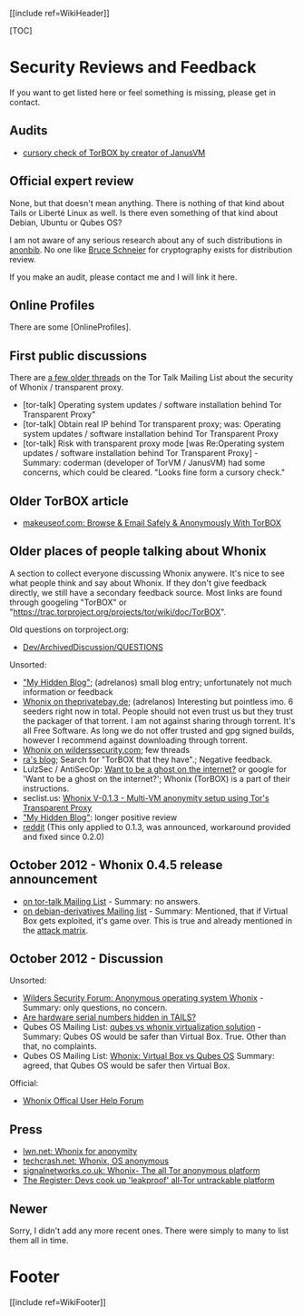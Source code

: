 [[include ref=WikiHeader]]

[TOC]

# Security Reviews and Feedback
If you want to get listed here or feel something is missing, please get in contact.

## Audits
 * [cursory check of TorBOX by creator of JanusVM](https://lists.torproject.org/pipermail/tor-talk/2012-March/023531.html)

## Official expert review
None, but that doesn't mean anything. There is nothing of that kind about Tails or Liberté Linux as well. Is there even something of that kind about Debian, Ubuntu or Qubes OS?

I am not aware of any serious research about any of such distributions in [anonbib](http://freehaven.net/anonbib/). No one like [Bruce Schneier](https://en.wikipedia.org/wiki/Bruce_Schneier) for cryptography exists for distribution review.

If you make an audit, please contact me and I will link it here.

## Online Profiles
There are some [OnlineProfiles].

## First public discussions
There are [a few older threads](https://lists.torproject.org/pipermail/tor-talk/2012-March/subject.html#23489) on the Tor Talk Mailing List about the security of Whonix / transparent proxy.

* [tor-talk] Operating system updates / software installation behind Tor Transparent Proxy"
* [tor-talk] Obtain real IP behind Tor transparent proxy; was: Operating system updates / software installation behind Tor Transparent Proxy
* [tor-talk] Risk with transparent proxy mode [was Re:Operating system updates / software installation behind Tor Transparent Proxy] - Summary: coderman (developer of TorVM / JanusVM) had some concerns, which could be cleared. "Looks fine form a cursory check."

## Older TorBOX article
* [makeuseof.com: Browse & Email Safely & Anonymously With TorBOX](http://www.makeuseof.com/tag/browse-email-safely-anonymously-torbox/)

## Older places of people talking about Whonix
A section to collect everyone discussing Whonix anywere. It's nice to see what people think and say about Whonix. If they don't give feedback directly, we still have a secondary feedback source. Most links are found through googeling "TorBOX" or "https://trac.torproject.org/projects/tor/wiki/doc/TorBOX".

Old questions on torproject.org:

* [Dev/ArchivedDiscussion/QUESTIONS](https://trac.torproject.org/projects/tor/wiki/doc/TorBOX/Dev/ArchivedDiscussion/QUESTIONS)

Unsorted:

* ["My Hidden Blog"](http://utup22qsb6ebeejs.onion/?x=entry:entry120219-220943); (adrelanos) small blog entry; unfortunately not much information or feedback
* [Whonix on theprivatebay.de](https://thepiratebay.se/tag/torbox); (adrelanos) Interesting but pointless imo. 6 seeders right now in total. People should not even trust us but they trust the packager of that torrent. I am not against sharing through torrent. It's all Free Software. As long we do not offer trusted and gpg signed builds, however I recommend against downloading through torrent.
* [Whonix on wilderssecurity.com](https://encrypted.google.com/search?q=site%3Awilderssecurity.com+TorBOX); few threads
* [ra's blog](http://ra.fnord.at/2011/05/easy-and-secure-anonymous-internet-usage/); Search for "TorBOX that they have".; Negative feedback.
* LulzSec / AntiSecOp: [Want to be a ghost on the internet?](https://www.facebook.com/notes/lulzsec/want-to-be-a-ghost-on-the-internet/230293097062823?_fb_noscript=1) or google for 'Want to be a ghost on the internet?'; Whonix (TorBOX) is a part of their instructions.
* seclist.us: [Whonix V-0.1.3 - Multi-VM anonymity setup using Tor's Transparent Proxy](http://www.seclist.us/2012/03/torbox-v-013-multi-vm-anonymity-setup.html)
* ["My Hidden Blog"](http://utup22qsb6ebeejs.onion/?x=entry:entry120401-121133): longer positive review
* [reddit](http://www.reddit.com/r/TOR/comments/tyabf/torbox_critical_issue_help/) (This only applied to 0.1.3, was announced, workaround provided and fixed since 0.2.0)

## October 2012 - Whonix 0.4.5 release announcement
* [on tor-talk Mailing List](https://lists.torproject.org/pipermail/tor-talk/2012-October/025921.html) - Summary: no answers.
* [on debian-derivatives Mailing list](http://lists.debian.org/debian-derivatives/2012/10/msg00007.html) - Summary: Mentioned, that if Virtual Box gets exploited, it's game over. This is true and already mentioned in the [attack matrix](https://sourceforge.net/p/whonix/wiki/Security/#attacks).

## October 2012 - Discussion
Unsorted:

* [Wilders Security Forum: Anonymous operating system Whonix](http://www.wilderssecurity.com/showthread.php?p=2122152#post2122152) - Summary: only questions, no concern.
* [Are hardware serial numbers hidden in TAILS?](https://tails.boum.org/forum/Are_hardware_serial_numbers_hidden_in_TAILS__63__/?updated#comment-36536cef25dd56a09043bc8bee85681e)
* Qubes OS Mailing List: [qubes vs whonix virtualization solution](https://groups.google.com/forum/?fromgroups=#!topic/qubes-devel/aJGrmlkwO3M) - Summary: Qubes OS would be safer than Virtual Box. True. Other than that, no complaints.
* Qubes OS Mailing List: [Whonix: Virtual Box vs Qubes OS](https://groups.google.com/forum/?fromgroups=#!topic/qubes-devel/aJGrmlkwO3M) Summary: agreed, that Qubes OS would be safer then Virtual Box.

Official:

* [Whonix Offical User Help Forum](https://sourceforge.net/p/whonix/discussion/general/)

## Press
* [lwn.net: Whonix for anonymity](https://lwn.net/Articles/520106/)
* [techcrash.net: Whonix, OS anonymous](http://techcrash.net/whonix-os-anonymous/)
* [signalnetworks.co.uk: Whonix- The all Tor anonymous platform](http://www.signalnetworks.co.uk/whonix-the-all-tor-anonymous-platform/)
* [The Register: Devs cook up 'leakproof' all-Tor untrackable platform](http://www.theregister.co.uk/2012/11/13/whonix/)

## Newer
Sorry, I didn't add any more recent ones. There were simply to many to list them all in time.

# Footer #
[[include ref=WikiFooter]]